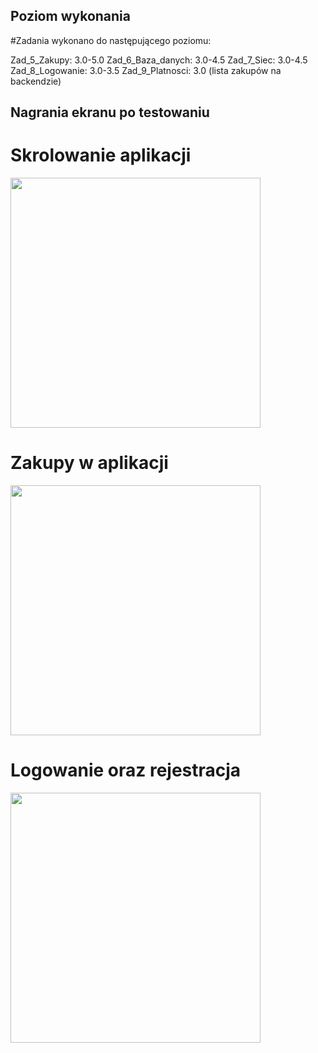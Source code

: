 ## Poziom wykonania

#Zadania wykonano do następującego poziomu:

Zad_5_Zakupy: 3.0-5.0
Zad_6_Baza_danych: 3.0-4.5
Zad_7_Siec: 3.0-4.5
Zad_8_Logowanie: 3.0-3.5
Zad_9_Platnosci: 3.0 (lista zakupów na backendzie)


## Nagrania ekranu po testowaniu

# Skrolowanie aplikacji

<img src="https://github.com/ge0rgii/ujandroid2324/blob/main/Zad_5-9_Sklep/Skrolowanie.gif?raw=true" height="400">

# Zakupy w aplikacji
<img src="https://github.com/ge0rgii/ujandroid2324/blob/main/Zad_5-9_Sklep/Zakupy.gif?raw=true" height="400">

# Logowanie oraz rejestracja
<img src="https://github.com/ge0rgii/ujandroid2324/blob/main/Zad_5-9_Sklep/Logowanie.gif?raw=true" height="400">




